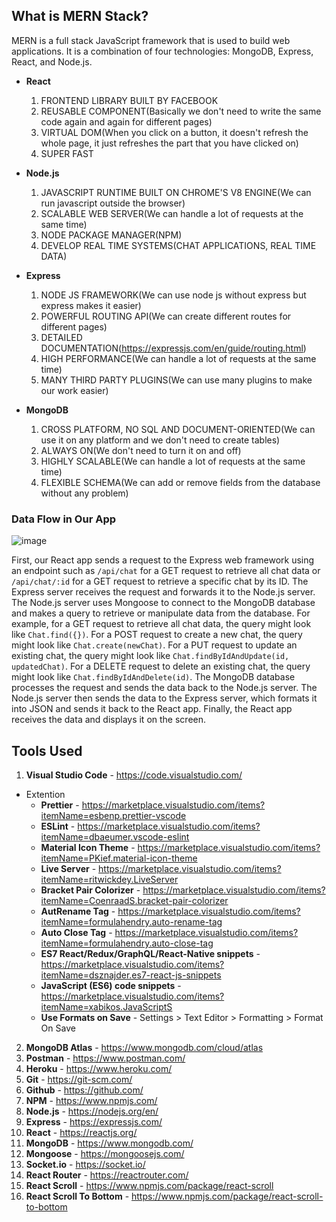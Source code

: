 ## What is MERN Stack?

MERN is a full stack JavaScript framework that is used to build web applications. It is a combination of four technologies: MongoDB, Express, React, and Node.js. 

- **React**
  1. FRONTEND LIBRARY BUILT BY FACEBOOK
  2. REUSABLE COMPONENT(Basically we don't need to write the same code again and again for different pages)
  3. VIRTUAL DOM(When you click on a button, it doesn't refresh the whole page, it just refreshes the part that you have clicked on)
  4. SUPER FAST

- **Node.js**  

  1. JAVASCRIPT RUNTIME BUILT ON CHROME'S V8 ENGINE(We can run javascript outside the browser)
  2. SCALABLE WEB SERVER(We can handle a lot of requests at the same time)
  3. NODE PACKAGE MANAGER(NPM)
  4. DEVELOP REAL TIME SYSTEMS(CHAT APPLICATIONS, REAL TIME DATA)

- **Express**
  
  1. NODE JS FRAMEWORK(We can use node js without express but express makes it easier)
  2. POWERFUL ROUTING API(We can create different routes for different pages)
  3. DETAILED DOCUMENTATION(https://expressjs.com/en/guide/routing.html)
  4. HIGH PERFORMANCE(We can handle a lot of requests at the same time)
  5. MANY THIRD PARTY PLUGINS(We can use many plugins to make our work easier)

- **MongoDB**
  1. CROSS PLATFORM, NO SQL AND DOCUMENT-ORIENTED(We can use it on any platform and we don't need to create tables)
  2. ALWAYS ON(We don't need to turn it on and off)
  3. HIGHLY SCALABLE(We can handle a lot of requests at the same time)
  4. FLEXIBLE SCHEMA(We can add or remove fields from the database without any problem)
### Data Flow in Our App

![image](https://user-images.githubusercontent.com/97989643/232187048-3d2b5f3c-d291-4835-a454-7c29bff45302.png)

First, our React app sends a request to the Express web framework using an endpoint such as `/api/chat` for a GET request to retrieve all chat data or `/api/chat/:id` for a GET request to retrieve a specific chat by its ID. The Express server receives the request and forwards it to the Node.js server. The Node.js server uses Mongoose to connect to the MongoDB database and makes a query to retrieve or manipulate data from the database. For example, for a GET request to retrieve all chat data, the query might look like `Chat.find({})`. For a POST request to create a new chat, the query might look like `Chat.create(newChat)`. For a PUT request to update an existing chat, the query might look like `Chat.findByIdAndUpdate(id, updatedChat)`. For a DELETE request to delete an existing chat, the query might look like `Chat.findByIdAndDelete(id)`. The MongoDB database processes the request and sends the data back to the Node.js server. The Node.js server then sends the data to the Express server, which formats it into JSON and sends it back to the React app. Finally, the React app receives the data and displays it on the screen.



## Tools Used

1. **Visual Studio Code** - https://code.visualstudio.com/
  - Extention 
    - **Prettier** - https://marketplace.visualstudio.com/items?itemName=esbenp.prettier-vscode
    - **ESLint** - https://marketplace.visualstudio.com/items?itemName=dbaeumer.vscode-eslint
    - **Material Icon Theme** - https://marketplace.visualstudio.com/items?itemName=PKief.material-icon-theme
    - **Live Server** - https://marketplace.visualstudio.com/items?itemName=ritwickdey.LiveServer
    - **Bracket Pair Colorizer** - https://marketplace.visualstudio.com/items?itemName=CoenraadS.bracket-pair-colorizer
    - **AutRename Tag** - https://marketplace.visualstudio.com/items?itemName=formulahendry.auto-rename-tag
    - **Auto Close Tag** - https://marketplace.visualstudio.com/items?itemName=formulahendry.auto-close-tag
    - **ES7 React/Redux/GraphQL/React-Native snippets** - https://marketplace.visualstudio.com/items?itemName=dsznajder.es7-react-js-snippets
    - **JavaScript (ES6) code snippets** - https://marketplace.visualstudio.com/items?itemName=xabikos.JavaScriptS
    - **Use Formats on Save** - Settings > Text Editor > Formatting > Format On Save
2. **MongoDB Atlas** - https://www.mongodb.com/cloud/atlas
3. **Postman** - https://www.postman.com/
4. **Heroku** - https://www.heroku.com/
5. **Git** - https://git-scm.com/
6. **Github** - https://github.com/
7. **NPM** - https://www.npmjs.com/
8. **Node.js** - https://nodejs.org/en/
9. **Express** - https://expressjs.com/
10. **React** - https://reactjs.org/
11. **MongoDB** - https://www.mongodb.com/
12. **Mongoose** - https://mongoosejs.com/
13. **Socket.io** - https://socket.io/
14. **React Router** - https://reactrouter.com/
15. **React Scroll** - https://www.npmjs.com/package/react-scroll
16. **React Scroll To Bottom** - https://www.npmjs.com/package/react-scroll-to-bottom